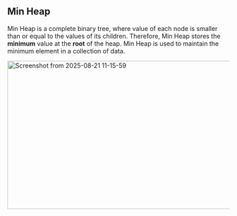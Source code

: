 ## Min Heap
Min Heap is a complete binary tree, where value of each node is smaller than or equal to the values of its children. Therefore, Min Heap stores the **minimum** value at the **root** of the heap. Min Heap is used to maintain the minimum element in a collection of data.

<img width="676" height="337" alt="Screenshot from 2025-08-21 11-15-59" src="https://github.com/user-attachments/assets/24fd17af-25be-4ac1-91c4-cb1e2b5ad4b1" />

